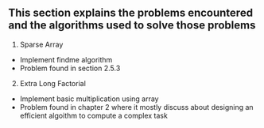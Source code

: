 ## This section explains the problems encountered and the algorithms used to solve those problems

1. Sparse Array
- Implement findme algorithm 
- Problem found in section 2.5.3

2. Extra Long Factorial
- Implement basic multiplication using array
- Problem found in chapter 2 where it mostly discuss about designing an efficient algoithm to compute a complex task

